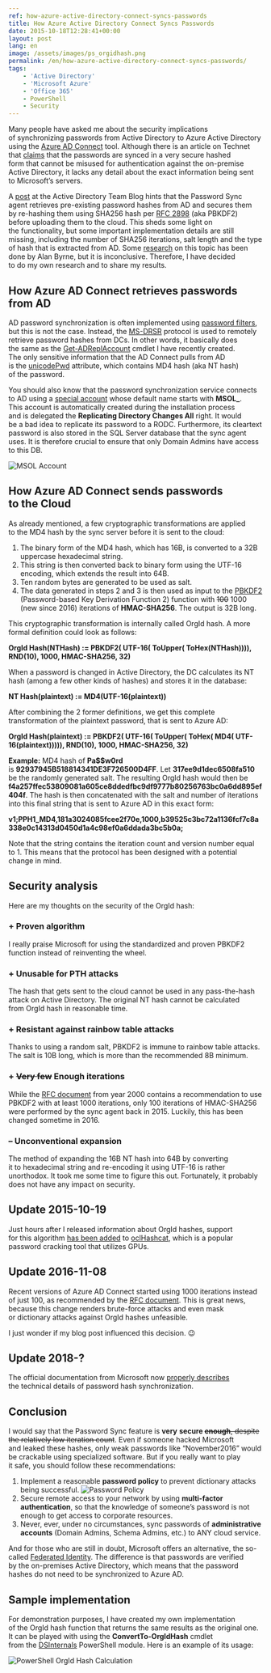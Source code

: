 ```yaml
---
ref: how-azure-active-directory-connect-syncs-passwords
title: How Azure Active Directory Connect Syncs Passwords
date: 2015-10-18T12:28:41+00:00
layout: post
lang: en
image: /assets/images/ps_orgidhash.png
permalink: /en/how-azure-active-directory-connect-syncs-passwords/
tags:
    - 'Active Directory'
    - 'Microsoft Azure'
    - 'Office 365'
    - PowerShell
    - Security
---
```


Many people have asked me about the&nbsp;security implications of&nbsp;synchronizing passwords from&nbsp;Active Directory to&nbsp;Azure Active Directory using the&nbsp;[Azure AD Connect](https://www.microsoft.com/en-us/download/details.aspx?id=47594) tool. Although&nbsp;there is&nbsp;an&nbsp;article on Technet that&nbsp;[claims](https://learn.microsoft.com/en-us/azure/active-directory/hybrid/whatis-phs) that&nbsp;the&nbsp;passwords are&nbsp;synced in&nbsp;a&nbsp;very secure hashed form&nbsp;that&nbsp;cannot be&nbsp;misused for&nbsp;authentication against the&nbsp;on-premise Active Directory, it&nbsp;lacks any detail about the&nbsp;exact information being sent to&nbsp;Microsoft’s servers.

A [post](https://techcommunity.microsoft.com/t5/microsoft-entra-azure-ad-blog/aad-password-sync-encryption-and-fips-compliance/ba-p/243709) at the&nbsp;Active Directory Team Blog hints that&nbsp;the&nbsp;Password Sync agent retrieves pre-existing password hashes from&nbsp;AD and&nbsp;secures them by&nbsp;re-hashing them using SHA256 hash per [RFC 2898](https://www.ietf.org/rfc/rfc2898.txt) (aka PBKDF2) before&nbsp;uploading them to&nbsp;the&nbsp;cloud. This&nbsp;sheds some&nbsp;light on the&nbsp;functionality, but&nbsp;some&nbsp;important implementation details are&nbsp;still missing, including the&nbsp;number of&nbsp;SHA256 iterations, salt length and&nbsp;the&nbsp;type of&nbsp;hash that&nbsp;is&nbsp;extracted from&nbsp;AD. Some&nbsp;[research](https://www.cogmotive.com/blog/office-365-tips/how-secure-is-dirsync-with-password-synchronisation) on this&nbsp;topic has been done by&nbsp;Alan Byrne, but&nbsp;it&nbsp;is&nbsp;inconclusive. Therefore, I&nbsp;have decided to&nbsp;do&nbsp;my own research and&nbsp;to&nbsp;share my results.

<!--more-->

## How Azure AD Connect retrieves passwords from&nbsp;AD

AD password synchronization is&nbsp;often implemented using [password filters](https://learn.microsoft.com/en-us/windows/win32/secmgmt/password-filters), but&nbsp;this&nbsp;is&nbsp;not the&nbsp;case. Instead, the&nbsp;[MS-DRSR](https://learn.microsoft.com/en-us/openspecs/windows_protocols/ms-drsr/f977faaa-673e-4f66-b9bf-48c640241d47 "MS-DRSR") protocol is&nbsp;used to&nbsp;remotely retrieve password hashes from&nbsp;DCs. In&nbsp;other words, it&nbsp;basically does the&nbsp;same as&nbsp;the&nbsp;[Get-ADReplAccount](/en/retrieving-active-directory-passwords-remotely/) cmdlet I&nbsp;have recently created. The&nbsp;only sensitive information that&nbsp;the&nbsp;AD Connect pulls from&nbsp;AD is&nbsp;the&nbsp;[unicodePwd](https://learn.microsoft.com/en-us/openspecs/windows_protocols/ms-ada3/71e64720-be27-463f-9cc5-117f4bc849e1) attribute, which&nbsp;contains MD4 hash (aka NT hash) of&nbsp;the&nbsp;password.

You should also know that&nbsp;the&nbsp;password synchronization service connects to&nbsp;AD using a&nbsp;[special account](https://azure.microsoft.com/en-us/documentation/articles/active-directory-aadconnect-accounts-permissions/#custom-settings-installation) whose default name starts with&nbsp;**MSOL\_**. This&nbsp;account is&nbsp;automatically created during the&nbsp;installation process and&nbsp;is&nbsp;delegated the&nbsp;**Replicating Directory Changes All** right. It&nbsp;would be&nbsp;a&nbsp;bad idea to&nbsp;replicate its password to&nbsp;a&nbsp;RODC. Furthermore, its cleartext password is&nbsp;also stored in&nbsp;the&nbsp;SQL Server database that&nbsp;the&nbsp;sync agent uses. It&nbsp;is&nbsp;therefore crucial to&nbsp;ensure that&nbsp;only Domain Admins have access to&nbsp;this&nbsp;DB.

![MSOL Account](../../assets/images/msol_account.png)

## How Azure AD Connect sends passwords to&nbsp;the&nbsp;Cloud

As already mentioned, a&nbsp;few cryptographic transformations are&nbsp;applied to&nbsp;the&nbsp;MD4 hash by&nbsp;the&nbsp;sync server before&nbsp;it&nbsp;is&nbsp;sent to&nbsp;the&nbsp;cloud:

1. The&nbsp;binary form of&nbsp;the&nbsp;MD4 hash, which&nbsp;has 16B, is&nbsp;converted to&nbsp;a&nbsp;32B uppercase hexadecimal string.
2. This&nbsp;string is&nbsp;then converted back to&nbsp;binary form using the&nbsp;UTF-16 encoding, which&nbsp;extends the&nbsp;result into 64B.
3. Ten random bytes are&nbsp;generated to&nbsp;be&nbsp;used as&nbsp;salt.
4. The&nbsp;data generated in&nbsp;steps 2 and&nbsp;3 is&nbsp;then used as&nbsp;input to&nbsp;the&nbsp;[PBKDF2](https://en.wikipedia.org/wiki/PBKDF2 "PBKDF2") (Password-based Key Derivation Function 2) function with&nbsp;<del>100</del> 1000 (new since&nbsp;2016) iterations of&nbsp;**HMAC-SHA256**. The&nbsp;output is&nbsp;32B long.

This cryptographic transformation is&nbsp;internally called OrgId hash. A&nbsp;more formal definition could look as&nbsp;follows:

**OrgId Hash(NTHash) := PBKDF2( UTF-16( ToUpper( ToHex(NTHash)))), RND(10), 1000, HMAC-SHA256, 32)**

When a&nbsp;password is&nbsp;changed in&nbsp;Active Directory, the&nbsp;DC calculates its NT hash (among a&nbsp;few other kinds of&nbsp;hashes) and&nbsp;stores it&nbsp;in&nbsp;the&nbsp;database:

**NT Hash(plaintext) := MD4(UTF-16(plaintext))**

After combining the&nbsp;2 former definitions, we get this&nbsp;complete transformation of&nbsp;the&nbsp;plaintext password, that&nbsp;is&nbsp;sent to&nbsp;Azure AD:

**OrgId Hash(plaintext) := PBKDF2( UTF-16( ToUpper( ToHex( MD4( UTF-16(plaintext))))), RND(10), 1000, HMAC-SHA256, 32)**

**Example:** MD4 hash of&nbsp;**Pa$$w0rd** is&nbsp;**92937945B518814341DE3F726500D4FF**. Let **317ee9d1dec6508fa510** be&nbsp;the&nbsp;randomly generated salt. The&nbsp;resulting OrgId hash would then be&nbsp; 
**f4a257ffec53809081a605ce8ddedfbc9df9777b80256763bc0a6dd895ef404f**. The&nbsp;hash is&nbsp;then concatenated with&nbsp;the&nbsp;salt and&nbsp;number of&nbsp;iterations into this&nbsp;final string that&nbsp;is&nbsp;sent to&nbsp;Azure AD in&nbsp;this&nbsp;exact form:

**v1;PPH1\_MD4,181a3024085fcee2f70e,1000,b39525c3bc72a1136fcf7c8a338e0c14313d0450d1a4c98ef0a6ddada3bc5b0a;**

Note that&nbsp;the&nbsp;string contains the&nbsp;iteration count and&nbsp;version number equal to&nbsp;1. This&nbsp;means that&nbsp;the&nbsp;protocol has been designed with&nbsp;a&nbsp;potential change in&nbsp;mind.

## Security analysis

Here are&nbsp;my thoughts on the&nbsp;security of&nbsp;the&nbsp;OrgId hash:

### + Proven algorithm

I really praise Microsoft for&nbsp;using the&nbsp;standardized and&nbsp;proven PBKDF2 function instead of&nbsp;reinventing the&nbsp;wheel.

### + Unusable for&nbsp;PTH attacks

The hash that&nbsp;gets sent to&nbsp;the&nbsp;cloud cannot be&nbsp;used in&nbsp;any pass-the-hash attack on Active Directory. The&nbsp;original NT hash cannot be&nbsp;calculated from&nbsp;OrgId hash in&nbsp;reasonable time.

### + Resistant against rainbow table attacks

Thanks to&nbsp;using a&nbsp;random salt, PBKDF2 is&nbsp;immune to&nbsp;rainbow table attacks. The&nbsp;salt is&nbsp;10B long, which&nbsp;is&nbsp;more than&nbsp;the&nbsp;recommended 8B minimum.

### + <del>Very few</del> Enough iterations

While the&nbsp;[RFC document](https://www.ietf.org/rfc/rfc2898.txt "PKCS #5: Password-Based Cryptography Specification") from&nbsp;year 2000 contains a&nbsp;recommendation to&nbsp;use PBKDF2 with&nbsp;at least 1000 iterations, only 100 iterations of&nbsp;HMAC-SHA256 were performed by&nbsp;the&nbsp;sync agent back in&nbsp;2015. Luckily, this&nbsp;has been changed sometime in&nbsp;2016.

### – Unconventional expansion

The method of&nbsp;expanding the&nbsp;16B NT hash into 64B by&nbsp;converting it&nbsp;to&nbsp;hexadecimal string and&nbsp;re-encoding it&nbsp;using UTF-16 is&nbsp;rather unorthodox. It&nbsp;took me some&nbsp;time to&nbsp;figure this&nbsp;out. Fortunately, it&nbsp;probably does not have any impact on security.

## Update 2015-10-19

Just hours after&nbsp;I&nbsp;released information about OrgId hashes, support for&nbsp;this&nbsp;algorithm [has been added](https://hashcat.net/trac/ticket/669) to&nbsp;[oclHashcat](https://hashcat.net/oclhashcat/), which&nbsp;is&nbsp;a&nbsp;popular password cracking tool that&nbsp;utilizes GPUs.

## Update 2016-11-08

Recent versions of&nbsp;Azure AD Connect started using 1000 iterations instead of&nbsp;just 100, as&nbsp;recommended by&nbsp;the&nbsp;[RFC document](https://www.ietf.org/rfc/rfc2898.txt "PKCS #5: Password-Based Cryptography Specification"). This&nbsp;is&nbsp;great news, because&nbsp;this&nbsp;change renders brute-force attacks and&nbsp;even&nbsp;mask or&nbsp;dictionary attacks against OrgId hashes unfeasible.

I just wonder if&nbsp;my blog post influenced this&nbsp;decision. 😉

## Update 2018-?

The official documentation from&nbsp;Microsoft now&nbsp;[properly describes](https://learn.microsoft.com/en-us/azure/active-directory/hybrid/how-to-connect-password-hash-synchronization) the&nbsp;technical details of&nbsp;password hash synchronization.

## Conclusion

I would say that&nbsp;the&nbsp;Password Sync feature is&nbsp;**very** **secure <del>enough</del>**<del>, despite the&nbsp;relatively low iteration count</del>. Even&nbsp;if&nbsp;someone hacked Microsoft and&nbsp;leaked these hashes, only weak passwords like “November2016” would be&nbsp;crackable using specialized software. But&nbsp;if&nbsp;you really want to&nbsp;play it&nbsp;safe, you should follow these recommendations:

1. Implement a&nbsp;reasonable **password policy** to&nbsp;prevent dictionary attacks being successful.
  ![Password Policy](../../assets/images/password_policy.png)
2. Secure remote access to&nbsp;your network by&nbsp;using **multi-factor authentication**, so&nbsp;that&nbsp;the&nbsp;knowledge of&nbsp;someone’s password is&nbsp;not enough to&nbsp;get access to&nbsp;corporate resources.
3. Never, ever, under no circumstances, sync passwords of&nbsp;**administrative accounts** (Domain Admins, Schema Admins, etc.) to&nbsp;ANY cloud service.

And for&nbsp;those who&nbsp;are&nbsp;still in&nbsp;doubt, Microsoft offers an&nbsp;alternative, the&nbsp;so-called [Federated Identity](https://support.office.com/en-us/article/Understanding-Office-365-identity-and-Azure-Active-Directory-06a189e7-5ec6-4af2-94bf-a22ea225a7a9#BK_Federated). The&nbsp;difference is&nbsp;that&nbsp;passwords are&nbsp;verified by&nbsp;the&nbsp;on-premises Active Directory, which&nbsp;means that&nbsp;the&nbsp;password hashes do&nbsp;not need to&nbsp;be&nbsp;synchronized to&nbsp;Azure AD.

## Sample implementation

For demonstration purposes, I&nbsp;have created my own implementation of&nbsp;the&nbsp;OrgId hash function that&nbsp;returns the&nbsp;same results as&nbsp;the&nbsp;original one. It&nbsp;can&nbsp;be&nbsp;played with&nbsp;using the&nbsp;**ConvertTo-OrgIdHash** cmdlet from&nbsp;the&nbsp;[DSInternals](/en/projects/) PowerShell module. Here is&nbsp;an&nbsp;example of&nbsp;its usage:

![PowerShell OrgId Hash Calculation](../../assets/images/ps_orgidhash.png)
